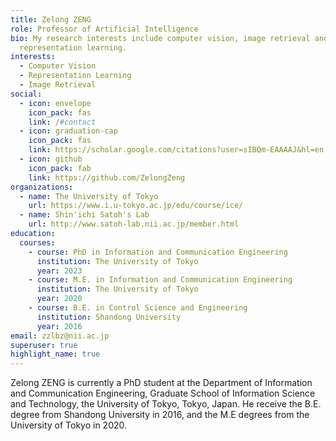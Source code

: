 ```yaml
---
title: Zelong ZENG
role: Professor of Artificial Intelligence
bio: My research interests include computer vision, image retrieval and
  representation learning.
interests:
  - Computer Vision
  - Representation Learning
  - Image Retrieval
social:
  - icon: envelope
    icon_pack: fas
    link: /#contact
  - icon: graduation-cap
    icon_pack: fas
    link: https://scholar.google.com/citations?user=sIBQm-EAAAAJ&hl=en
  - icon: github
    icon_pack: fab
    link: https://github.com/ZelongZeng
organizations:
  - name: The University of Tokyo
    url: https://www.i.u-tokyo.ac.jp/edu/course/ice/
  - name: Shin'ichi Satoh's Lab
    url: http://www.satoh-lab.nii.ac.jp/member.html
education:
  courses:
    - course: PhD in Information and Communication Engineering
      institution: The University of Tokyo
      year: 2023
    - course: M.E. in Information and Communication Engineering
      institution: The University of Tokyo
      year: 2020
    - course: B.E. in Control Science and Engineering
      institution: Shandong University
      year: 2016
email: zzlbz@nii.ac.jp
superuser: true
highlight_name: true
---
```

Zelong ZENG is currently a PhD student at the Department of Information and Communication Engineering, Graduate School of Information Science and Technology, the University of Tokyo, Tokyo, Japan. He receive the B.E. degree from Shandong University in 2016, and the M.E degrees from the University of Tokyo in 2020.